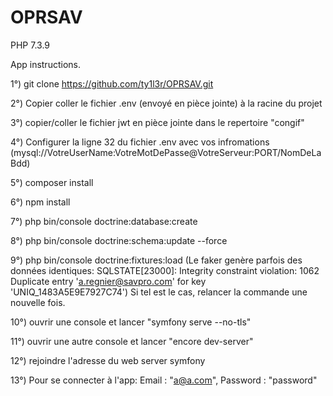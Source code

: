 # OPRSAV

PHP 7.3.9

App instructions.

1°) git clone https://github.com/ty1l3r/OPRSAV.git

2°) Copier coller le fichier .env (envoyé en pièce jointe) à la racine du projet 

3°) copier/coller le fichier jwt en pièce jointe dans le repertoire "congif"

4°) Configurer la ligne 32 du fichier .env avec vos infromations (mysql://VotreUserName:VotreMotDePasse@VotreServeur:PORT/NomDeLaBdd)

5°) composer install

6°) npm install

7°) php bin/console doctrine:database:create

8°) php bin/console doctrine:schema:update --force

9°) php bin/console doctrine:fixtures:load 
(Le faker genère parfois des données identiques:
SQLSTATE[23000]: Integrity constraint violation: 1062 Duplicate entry 'a.regnier@savpro.com' for key 'UNIQ_1483A5E9E7927C74')
Si tel est le cas, relancer la commande une nouvelle fois. 

10°) ouvrir une console et lancer "symfony serve --no-tls"

11°) ouvrir une autre console et lancer "encore dev-server"

12°) rejoindre l'adresse du web server symfony

13°) Pour se connecter à l'app: Email : "a@a.com", Password : "password"